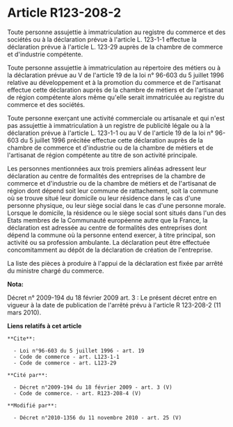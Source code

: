 # Article R123-208-2

Toute personne assujettie à immatriculation au registre du commerce et des sociétés ou à la déclaration prévue à l'article L.
123-1-1 effectue la déclaration prévue à l'article L. 123-29 auprès de la chambre de commerce et d'industrie compétente. 

Toute personne assujettie à immatriculation au répertoire des métiers ou à la déclaration prévue au V de l'article 19 de la
loi n° 96-603 du 5 juillet 1996 relative au développement et à la promotion du commerce et de l'artisanat effectue cette
déclaration auprès de la       chambre de métiers et de l'artisanat de région  compétente alors même qu'elle serait
immatriculée au registre du commerce et des sociétés. 

Toute personne exerçant une activité commerciale ou artisanale et qui n'est pas assujettie à immatriculation à un registre de
publicité légale ou à la déclaration prévue à l'article L. 123-1-1 ou au V de l'article 19 de la loi n° 96-603 du 5 juillet
1996 précitée effectue cette déclaration auprès de la chambre de commerce et d'industrie ou de la       chambre de métiers et
de l'artisanat de région  compétente au titre de son activité principale. 

Les personnes mentionnées aux trois premiers alinéas adressent leur déclaration au centre de formalités des entreprises de la
chambre de commerce et d'industrie ou de la       chambre de métiers et de l'artisanat de région  dont dépend soit leur
commune de rattachement, soit la commune où se trouve situé leur domicile ou leur résidence dans le cas d'une personne
physique, ou leur siège social dans le cas d'une personne morale. Lorsque le domicile, la résidence ou le siège social sont
situés dans l'un des Etats membres de la Communauté européenne autre que la France, la déclaration est adressée au centre de
formalités des entreprises dont dépend la commune où la personne entend exercer, à titre principal, son activité ou sa
profession ambulante. La déclaration peut être effectuée concomitamment au dépôt de la déclaration de création de
l'entreprise. 

La liste des pièces à produire à l'appui de la déclaration est fixée par arrêté du ministre chargé du commerce.

**Nota:**

Décret n° 2009-194 du 18 février 2009 art. 3 : Le présent décret entre en vigueur à la date de publication de l'arrêté prévu
à l'article       R 123-208-2 (11 mars 2010).

**Liens relatifs à cet article**

	**Cite**:

	  - Loi n°96-603 du 5 juillet 1996 - art. 19
	  - Code de commerce - art. L123-1-1
	  - Code de commerce - art. L123-29

	**Cité par**:

	  - Décret n°2009-194 du 18 février 2009 - art. 3 (V)
	  - Code de commerce. - art. R123-208-4 (V)

	**Modifié par**:

	  - Décret n°2010-1356 du 11 novembre 2010 - art. 25 (V)
